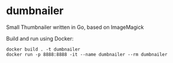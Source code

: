 # dumbnailer

Small Thumbnailer written in Go, based on ImageMagick

Build and run using Docker:

    docker build . -t dumbnailer
    docker run -p 8888:8888 -it --name dumbnailer --rm dumbnailer
